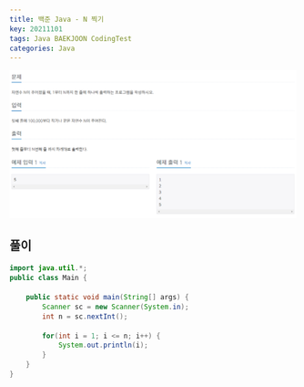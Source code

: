 ```yaml
---
title: 백준 Java - N 찍기
key: 20211101
tags: Java BAEKJOON CodingTest
categories: Java
---
```


![bj1](/assets/images/post/2021-11-01-bj1.png)

## 풀이
~~~java
import java.util.*;
public class Main {

	public static void main(String[] args) {
		Scanner sc = new Scanner(System.in);
		int n = sc.nextInt();
		
		for(int i = 1; i <= n; i++) {
			System.out.println(i);
		}
	}
}
~~~ 
